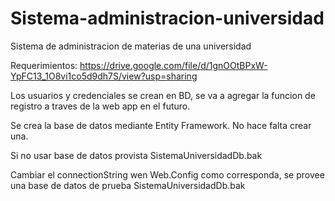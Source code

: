 # Sistema-administracion-universidad
Sistema de administracion de materias de una universidad

Requerimientos: https://drive.google.com/file/d/1gnOOtBPxW-YpFC13_1O8vi1co5d9dh7S/view?usp=sharing

Los usuarios y credenciales se crean en BD, se va a agregar la funcion de registro a traves de la web app en el futuro.

Se crea la base de datos mediante Entity Framework. No hace falta crear una.

Si no usar base de datos provista SistemaUniversidadDb.bak

Cambiar el connectionString wen Web.Config como corresponda, se provee una base de datos de prueba SistemaUniversidadDb.bak

